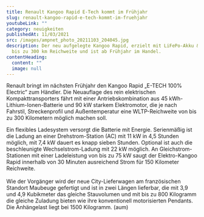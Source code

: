 ```yaml
---
title: Renault Kangoo Rapid E-Tech kommt im Frühjahr
slug: renault-kangoo-rapid-e-tech-kommt-im-fruehjahr
youtubeLink: ""
category: neuigkeiten
publishedAt: 11/03/2021
src: /images/ampnet_photo_20211103_204045.jpg
description: Der neu aufgelegte Kangoo Rapid, erzielt mit LiFePo-Akku & E-Motor
  bis zu 300 km Reichweite und ist ab Frühjahr im Handel.
contentHeading:
  content: ""
  image: null
---
```

Renault bringt im nächsten Frühjahr den Kangoo Rapid „E-TECH 100% Electric“ zum Händler. Die Neuauflage des rein elektrischen Kompakttransporters fährt mit einer Antriebskombination aus 45 kWh-Lithium-Ionen-Batterie und 90 kW starkem Elektromotor, die je nach Fahrstil, Streckenprofil und Außentemperatur eine WLTP-Reichweite von bis zu 300 Kilometern möglich machen soll.

Ein flexibles Ladesystem versorgt die Batterie mit Energie. Serienmäßig ist die Ladung an einer Drehstrom-Station (AC) mit 11 kW in 4,5 Stunden möglich, mit 7,4 kW dauert es knapp sieben Stunden. Optional ist auch die beschleunigte Wechselstrom-Ladung mit 22 kW möglich. An Gleichstrom-Stationen mit einer Ladeleistung von bis zu 75 kW saugt der Elektro-Kangoo Rapid innerhalb von 30 Minuten ausreichend Strom für 150 Kilometer Reichweite.\
\
Wie der Vorgänger wird der neue City-Lieferwagen am französischen Standort Maubeuge gefertigt und ist in zwei Längen lieferbar, die mit 3,9 und 4,9 Kubikmeter das gleiche Stauvolumen und mit bis zu 800 Kilogramm die gleiche Zuladung bieten wie ihre konventionell motorisierten Pendants. Die Anhängelast liegt bei 1500 Kilogramm. (aum)